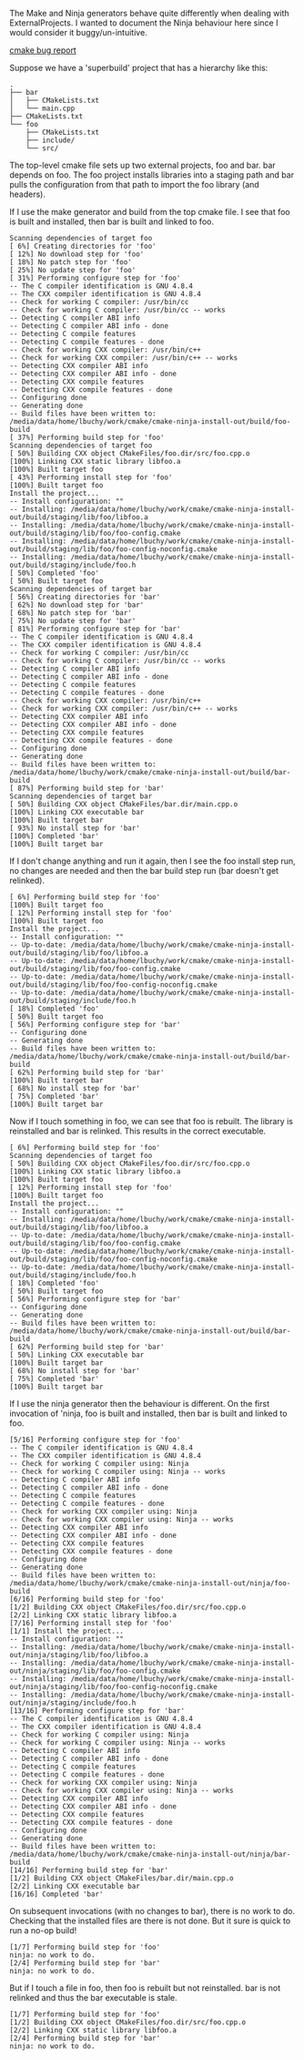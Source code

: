 The Make and Ninja generators behave quite differently when dealing with ExternalProjects. I wanted to document the Ninja behaviour here since I would consider it buggy/un-intuitive.

[cmake bug report](https://cmake.org/Bug/view.php?id=15954)

Suppose we have a 'superbuild' project that has a hierarchy like this:
```
.
├── bar
│   ├── CMakeLists.txt
│   └── main.cpp
├── CMakeLists.txt
└── foo
    ├── CMakeLists.txt
    ├── include/
    └── src/
```

The top-level cmake file sets up two external projects, foo and bar. bar depends on foo. The foo project installs libraries into a staging path and bar pulls the configuration from that path to import the foo library (and headers).

If I use the make generator and build from the top cmake file. I see that foo is built and installed, then bar is built and linked to foo. 


```
Scanning dependencies of target foo
[ 6%] Creating directories for 'foo'
[ 12%] No download step for 'foo'
[ 18%] No patch step for 'foo'
[ 25%] No update step for 'foo'
[ 31%] Performing configure step for 'foo'
-- The C compiler identification is GNU 4.8.4
-- The CXX compiler identification is GNU 4.8.4
-- Check for working C compiler: /usr/bin/cc
-- Check for working C compiler: /usr/bin/cc -- works
-- Detecting C compiler ABI info
-- Detecting C compiler ABI info - done
-- Detecting C compile features
-- Detecting C compile features - done
-- Check for working CXX compiler: /usr/bin/c++
-- Check for working CXX compiler: /usr/bin/c++ -- works
-- Detecting CXX compiler ABI info
-- Detecting CXX compiler ABI info - done
-- Detecting CXX compile features
-- Detecting CXX compile features - done
-- Configuring done
-- Generating done
-- Build files have been written to: /media/data/home/lbuchy/work/cmake/cmake-ninja-install-out/build/foo-build
[ 37%] Performing build step for 'foo'
Scanning dependencies of target foo
[ 50%] Building CXX object CMakeFiles/foo.dir/src/foo.cpp.o
[100%] Linking CXX static library libfoo.a
[100%] Built target foo
[ 43%] Performing install step for 'foo'
[100%] Built target foo
Install the project...
-- Install configuration: ""
-- Installing: /media/data/home/lbuchy/work/cmake/cmake-ninja-install-out/build/staging/lib/foo/libfoo.a
-- Installing: /media/data/home/lbuchy/work/cmake/cmake-ninja-install-out/build/staging/lib/foo/foo-config.cmake
-- Installing: /media/data/home/lbuchy/work/cmake/cmake-ninja-install-out/build/staging/lib/foo/foo-config-noconfig.cmake
-- Installing: /media/data/home/lbuchy/work/cmake/cmake-ninja-install-out/build/staging/include/foo.h
[ 50%] Completed 'foo'
[ 50%] Built target foo
Scanning dependencies of target bar
[ 56%] Creating directories for 'bar'
[ 62%] No download step for 'bar'
[ 68%] No patch step for 'bar'
[ 75%] No update step for 'bar'
[ 81%] Performing configure step for 'bar'
-- The C compiler identification is GNU 4.8.4
-- The CXX compiler identification is GNU 4.8.4
-- Check for working C compiler: /usr/bin/cc
-- Check for working C compiler: /usr/bin/cc -- works
-- Detecting C compiler ABI info
-- Detecting C compiler ABI info - done
-- Detecting C compile features
-- Detecting C compile features - done
-- Check for working CXX compiler: /usr/bin/c++
-- Check for working CXX compiler: /usr/bin/c++ -- works
-- Detecting CXX compiler ABI info
-- Detecting CXX compiler ABI info - done
-- Detecting CXX compile features
-- Detecting CXX compile features - done
-- Configuring done
-- Generating done
-- Build files have been written to: /media/data/home/lbuchy/work/cmake/cmake-ninja-install-out/build/bar-build
[ 87%] Performing build step for 'bar'
Scanning dependencies of target bar
[ 50%] Building CXX object CMakeFiles/bar.dir/main.cpp.o
[100%] Linking CXX executable bar
[100%] Built target bar
[ 93%] No install step for 'bar'
[100%] Completed 'bar'
[100%] Built target bar
```


If I don't change anything and run it again, then I see the foo install step run, no changes are needed and then the bar build step run (bar doesn't get relinked).


```
[ 6%] Performing build step for 'foo'
[100%] Built target foo
[ 12%] Performing install step for 'foo'
[100%] Built target foo
Install the project...
-- Install configuration: ""
-- Up-to-date: /media/data/home/lbuchy/work/cmake/cmake-ninja-install-out/build/staging/lib/foo/libfoo.a
-- Up-to-date: /media/data/home/lbuchy/work/cmake/cmake-ninja-install-out/build/staging/lib/foo/foo-config.cmake
-- Up-to-date: /media/data/home/lbuchy/work/cmake/cmake-ninja-install-out/build/staging/lib/foo/foo-config-noconfig.cmake
-- Up-to-date: /media/data/home/lbuchy/work/cmake/cmake-ninja-install-out/build/staging/include/foo.h
[ 18%] Completed 'foo'
[ 50%] Built target foo
[ 56%] Performing configure step for 'bar'
-- Configuring done
-- Generating done
-- Build files have been written to: /media/data/home/lbuchy/work/cmake/cmake-ninja-install-out/build/bar-build
[ 62%] Performing build step for 'bar'
[100%] Built target bar
[ 68%] No install step for 'bar'
[ 75%] Completed 'bar'
[100%] Built target bar
```


Now if I touch something in foo, we can see that foo is rebuilt. The library is reinstalled and bar is relinked. This results in the correct executable.


```
[ 6%] Performing build step for 'foo'
Scanning dependencies of target foo
[ 50%] Building CXX object CMakeFiles/foo.dir/src/foo.cpp.o
[100%] Linking CXX static library libfoo.a
[100%] Built target foo
[ 12%] Performing install step for 'foo'
[100%] Built target foo
Install the project...
-- Install configuration: ""
-- Installing: /media/data/home/lbuchy/work/cmake/cmake-ninja-install-out/build/staging/lib/foo/libfoo.a
-- Up-to-date: /media/data/home/lbuchy/work/cmake/cmake-ninja-install-out/build/staging/lib/foo/foo-config.cmake
-- Up-to-date: /media/data/home/lbuchy/work/cmake/cmake-ninja-install-out/build/staging/lib/foo/foo-config-noconfig.cmake
-- Up-to-date: /media/data/home/lbuchy/work/cmake/cmake-ninja-install-out/build/staging/include/foo.h
[ 18%] Completed 'foo'
[ 50%] Built target foo
[ 56%] Performing configure step for 'bar'
-- Configuring done
-- Generating done
-- Build files have been written to: /media/data/home/lbuchy/work/cmake/cmake-ninja-install-out/build/bar-build
[ 62%] Performing build step for 'bar'
[ 50%] Linking CXX executable bar
[100%] Built target bar
[ 68%] No install step for 'bar'
[ 75%] Completed 'bar'
[100%] Built target bar
```


If I use the ninja generator then the behaviour is different. On the first invocation of 'ninja, foo is built and installed, then bar is built and linked to foo. 


```
[5/16] Performing configure step for 'foo'
-- The C compiler identification is GNU 4.8.4
-- The CXX compiler identification is GNU 4.8.4
-- Check for working C compiler using: Ninja
-- Check for working C compiler using: Ninja -- works
-- Detecting C compiler ABI info
-- Detecting C compiler ABI info - done
-- Detecting C compile features
-- Detecting C compile features - done
-- Check for working CXX compiler using: Ninja
-- Check for working CXX compiler using: Ninja -- works
-- Detecting CXX compiler ABI info
-- Detecting CXX compiler ABI info - done
-- Detecting CXX compile features
-- Detecting CXX compile features - done
-- Configuring done
-- Generating done
-- Build files have been written to: /media/data/home/lbuchy/work/cmake/cmake-ninja-install-out/ninja/foo-build
[6/16] Performing build step for 'foo'
[1/2] Building CXX object CMakeFiles/foo.dir/src/foo.cpp.o
[2/2] Linking CXX static library libfoo.a
[7/16] Performing install step for 'foo'
[1/1] Install the project...
-- Install configuration: ""
-- Installing: /media/data/home/lbuchy/work/cmake/cmake-ninja-install-out/ninja/staging/lib/foo/libfoo.a
-- Installing: /media/data/home/lbuchy/work/cmake/cmake-ninja-install-out/ninja/staging/lib/foo/foo-config.cmake
-- Installing: /media/data/home/lbuchy/work/cmake/cmake-ninja-install-out/ninja/staging/lib/foo/foo-config-noconfig.cmake
-- Installing: /media/data/home/lbuchy/work/cmake/cmake-ninja-install-out/ninja/staging/include/foo.h
[13/16] Performing configure step for 'bar'
-- The C compiler identification is GNU 4.8.4
-- The CXX compiler identification is GNU 4.8.4
-- Check for working C compiler using: Ninja
-- Check for working C compiler using: Ninja -- works
-- Detecting C compiler ABI info
-- Detecting C compiler ABI info - done
-- Detecting C compile features
-- Detecting C compile features - done
-- Check for working CXX compiler using: Ninja
-- Check for working CXX compiler using: Ninja -- works
-- Detecting CXX compiler ABI info
-- Detecting CXX compiler ABI info - done
-- Detecting CXX compile features
-- Detecting CXX compile features - done
-- Configuring done
-- Generating done
-- Build files have been written to: /media/data/home/lbuchy/work/cmake/cmake-ninja-install-out/ninja/bar-build
[14/16] Performing build step for 'bar'
[1/2] Building CXX object CMakeFiles/bar.dir/main.cpp.o
[2/2] Linking CXX executable bar
[16/16] Completed 'bar'
```


On subsequent invocations (with no changes to bar), there is no work to do. Checking that the installed files are there is not done. But it sure is quick to run a no-op build!


```
[1/7] Performing build step for 'foo'
ninja: no work to do.
[2/4] Performing build step for 'bar'
ninja: no work to do.
```


But if I touch a file in foo, then foo is rebuilt but not reinstalled. bar is not relinked and thus the bar executable is stale.


```
[1/7] Performing build step for 'foo'
[1/2] Building CXX object CMakeFiles/foo.dir/src/foo.cpp.o
[2/2] Linking CXX static library libfoo.a
[2/4] Performing build step for 'bar'
ninja: no work to do.
```
